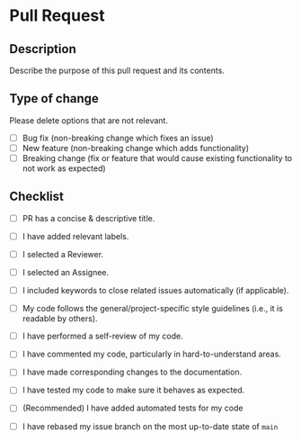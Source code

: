 <!-- Template inspired by https://axolo.co/blog/p/part-3-github-pull-request-template -->

# Pull Request

## Description

Describe the purpose of this pull request and its contents.

## Type of change

Please delete options that are not relevant.

- [ ] Bug fix (non-breaking change which fixes an issue)
- [ ] New feature (non-breaking change which adds functionality)
- [ ] Breaking change (fix or feature that would cause existing functionality to not work as expected)

## Checklist
<!-- Feel free to delete the checklist once you've gone through it -->

- [ ] PR has a concise & descriptive title.
- [ ] I have added relevant labels.
- [ ] I selected a Reviewer.
- [ ] I selected an Assignee.
- [ ] I included keywords to close related issues automatically (if applicable).

- [ ] My code follows the general/project-specific style guidelines (i.e., it is readable by others).
- [ ] I have performed a self-review of my code.
- [ ] I have commented my code, particularly in hard-to-understand areas.
- [ ] I have made corresponding changes to the documentation.
- [ ] I have tested my code to make sure it behaves as expected.
- [ ] (Recommended) I have added automated tests for my code
- [ ] I have rebased my issue branch on the most up-to-date state of `main`
